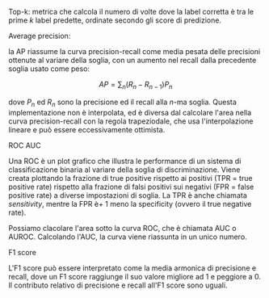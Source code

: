 Top-k: metrica che calcola il numero di volte dove la label corretta è tra le prime $k$ label predette, ordinate secondo gli score di predizione.

Average precision:

la AP riassume la curva precision-recall come media pesata delle precisioni ottenute al variare della soglia, con un aumento nel recall dalla precedente soglia usato come peso:

$$
AP = \sum_{n} (R_n - R_{n-1}) P_n
$$

dove $P_n$ ed $R_n$ sono la precisione ed il recall alla $n$-ma soglia. Questa implementazione non è interpolata, ed è diversa dal calcolare l'area nella curva precision-recall con la regola trapeziodale, che usa l'interpolazione lineare e può essere eccessivamente ottimista.

ROC AUC

Una ROC è un plot grafico che illustra le performance di un sistema di classificazione binaria al variare della soglia di discriminazione. Viene creata plottando la frazione di true positive rispetto ai positivi (TPR = true positive rate) rispetto alla frazione di falsi positivi sui negativi (FPR = false positive rate) a diverse impostazioni di soglia. La TPR è anche chiamata *sensitivity*, mentre la FPR è+ 1 meno la specificity (ovvero il true negative rate).

Possiamo clacolare l'area sotto la curva ROC, che è chiamata AUC o AUROC. Calcolando l'AUC, la curva viene riassunta in un unico numero.

F1 score

L'F1 score può essere interpretato come la media armonica di precisione e recall, dove un F1 score raggiunge il suo valore migliore ad 1 e peggiore a 0. Il contributo relativo di precisione e recall all'F1 score sono uguali.
